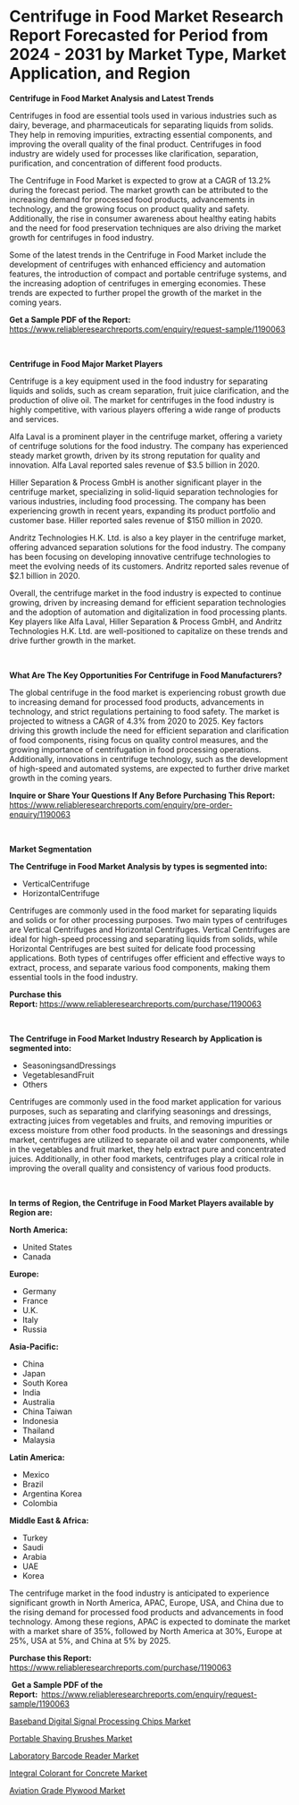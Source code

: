 <p><h1>Centrifuge in Food Market Research Report Forecasted for Period from 2024 -  2031 by Market Type, Market Application, and Region</h1></p><p><strong>Centrifuge in Food Market Analysis and Latest Trends</strong></p>
<p><p>Centrifuges in food are essential tools used in various industries such as dairy, beverage, and pharmaceuticals for separating liquids from solids. They help in removing impurities, extracting essential components, and improving the overall quality of the final product. Centrifuges in food industry are widely used for processes like clarification, separation, purification, and concentration of different food products.</p><p>The Centrifuge in Food Market is expected to grow at a CAGR of 13.2% during the forecast period. The market growth can be attributed to the increasing demand for processed food products, advancements in technology, and the growing focus on product quality and safety. Additionally, the rise in consumer awareness about healthy eating habits and the need for food preservation techniques are also driving the market growth for centrifuges in food industry.</p><p>Some of the latest trends in the Centrifuge in Food Market include the development of centrifuges with enhanced efficiency and automation features, the introduction of compact and portable centrifuge systems, and the increasing adoption of centrifuges in emerging economies. These trends are expected to further propel the growth of the market in the coming years.</p></p>
<p><strong>Get a Sample PDF of the Report:&nbsp;</strong> <a href="https://www.reliableresearchreports.com/enquiry/request-sample/1190063">https://www.reliableresearchreports.com/enquiry/request-sample/1190063</a></p>
<p>&nbsp;</p>
<p><strong>Centrifuge in Food Major Market Players</strong></p>
<p><p>Centrifuge is a key equipment used in the food industry for separating liquids and solids, such as cream separation, fruit juice clarification, and the production of olive oil. The market for centrifuges in the food industry is highly competitive, with various players offering a wide range of products and services.</p><p>Alfa Laval is a prominent player in the centrifuge market, offering a variety of centrifuge solutions for the food industry. The company has experienced steady market growth, driven by its strong reputation for quality and innovation. Alfa Laval reported sales revenue of $3.5 billion in 2020.</p><p>Hiller Separation & Process GmbH is another significant player in the centrifuge market, specializing in solid-liquid separation technologies for various industries, including food processing. The company has been experiencing growth in recent years, expanding its product portfolio and customer base. Hiller reported sales revenue of $150 million in 2020.</p><p>Andritz Technologies H.K. Ltd. is also a key player in the centrifuge market, offering advanced separation solutions for the food industry. The company has been focusing on developing innovative centrifuge technologies to meet the evolving needs of its customers. Andritz reported sales revenue of $2.1 billion in 2020.</p><p>Overall, the centrifuge market in the food industry is expected to continue growing, driven by increasing demand for efficient separation technologies and the adoption of automation and digitalization in food processing plants. Key players like Alfa Laval, Hiller Separation & Process GmbH, and Andritz Technologies H.K. Ltd. are well-positioned to capitalize on these trends and drive further growth in the market.</p></p>
<p>&nbsp;</p>
<p><strong>What Are The Key Opportunities For Centrifuge in Food Manufacturers?</strong></p>
<p><p>The global centrifuge in the food market is experiencing robust growth due to increasing demand for processed food products, advancements in technology, and strict regulations pertaining to food safety. The market is projected to witness a CAGR of 4.3% from 2020 to 2025. Key factors driving this growth include the need for efficient separation and clarification of food components, rising focus on quality control measures, and the growing importance of centrifugation in food processing operations. Additionally, innovations in centrifuge technology, such as the development of high-speed and automated systems, are expected to further drive market growth in the coming years.</p></p>
<p><strong>Inquire or Share Your Questions If Any Before Purchasing This Report:</strong> <a href="https://www.reliableresearchreports.com/enquiry/pre-order-enquiry/1190063">https://www.reliableresearchreports.com/enquiry/pre-order-enquiry/1190063</a></p>
<p>&nbsp;</p>
<p><strong>Market Segmentation</strong></p>
<p><strong>The Centrifuge in Food Market Analysis by types is segmented into:</strong></p>
<p><ul><li>VerticalCentrifuge</li><li>HorizontalCentrifuge</li></ul></p>
<p><p>Centrifuges are commonly used in the food market for separating liquids and solids or for other processing purposes. Two main types of centrifuges are Vertical Centrifuges and Horizontal Centrifuges. Vertical Centrifuges are ideal for high-speed processing and separating liquids from solids, while Horizontal Centrifuges are best suited for delicate food processing applications. Both types of centrifuges offer efficient and effective ways to extract, process, and separate various food components, making them essential tools in the food industry.</p></p>
<p><strong>Purchase this Report:&nbsp;</strong><a href="https://www.reliableresearchreports.com/purchase/1190063">https://www.reliableresearchreports.com/purchase/1190063</a></p>
<p>&nbsp;</p>
<p><strong>The Centrifuge in Food Market Industry Research by Application is segmented into:</strong></p>
<p><ul><li>SeasoningsandDressings</li><li>VegetablesandFruit</li><li>Others</li></ul></p>
<p><p>Centrifuges are commonly used in the food market application for various purposes, such as separating and clarifying seasonings and dressings, extracting juices from vegetables and fruits, and removing impurities or excess moisture from other food products. In the seasonings and dressings market, centrifuges are utilized to separate oil and water components, while in the vegetables and fruit market, they help extract pure and concentrated juices. Additionally, in other food markets, centrifuges play a critical role in improving the overall quality and consistency of various food products.</p></p>
<p>&nbsp;</p>
<p><strong>In terms of Region, the Centrifuge in Food Market Players available by Region are:</strong></p>
<p>
    <p> <strong> North America: </strong>
        <ul>
            <li>United States</li>
            <li>Canada</li>
        </ul>
        </p> 
    <p> <strong> Europe: </strong>
        <ul>
            <li>Germany</li>
            <li>France</li>
            <li>U.K.</li>
            <li>Italy</li>
            <li>Russia</li>
        </ul>
        </p> 
    <p> <strong> Asia-Pacific: </strong>
        <ul>
            <li>China</li>
            <li>Japan</li>
            <li>South Korea</li>
            <li>India</li>
            <li>Australia</li>
            <li>China Taiwan</li>
            <li>Indonesia</li>
            <li>Thailand</li>
            <li>Malaysia</li>
        </ul>
        </p> 
    <p> <strong> Latin America: </strong>
        <ul>
            <li>Mexico</li>
            <li>Brazil</li>
            <li>Argentina Korea</li>
            <li>Colombia</li>
        </ul>
        </p> 
    <p> <strong> Middle East & Africa: </strong>
        <ul>
            <li>Turkey</li>
            <li>Saudi</li>
            <li>Arabia</li>
            <li>UAE</li>
            <li>Korea</li>
        </ul>
    </p>
    </p>
<p><p>The centrifuge market in the food industry is anticipated to experience significant growth in North America, APAC, Europe, USA, and China due to the rising demand for processed food products and advancements in food technology. Among these regions, APAC is expected to dominate the market with a market share of 35%, followed by North America at 30%, Europe at 25%, USA at 5%, and China at 5% by 2025.</p></p>
<p><strong>Purchase this Report: </strong><a href="https://www.reliableresearchreports.com/purchase/1190063">https://www.reliableresearchreports.com/purchase/1190063</a></p>
<p>&nbsp;<strong>Get a Sample PDF of the Report:&nbsp;&nbsp;</strong><a href="https://www.reliableresearchreports.com/enquiry/request-sample/1190063">https://www.reliableresearchreports.com/enquiry/request-sample/1190063</a></p>
<p><strong></strong></p>
<p><p><a href="https://view.publitas.com/reportprime-1/baseband-digital-signal-processing-chips-market-provides-a-comprehensive-analysis-including-a-macro-overview-of-the-market-as-well-as-micro-details-such-as-market-size-and-competitive-landscape/">Baseband Digital Signal Processing Chips Market</a></p><p><a href="https://view.publitas.com/reportprime-1/portable-shaving-brushes-market-analysis-examines-its-scope-on-growth-opportunities-and-forecasted-trends-spanning-from-2024-to-2031/">Portable Shaving Brushes Market</a></p><p><a href="https://automatic-knee-4c7.notion.site/Laboratory-Barcode-Reader-Market-Challenges-Opportunities-and-Growth-Drivers-and-Major-Market-Pla-66fe2360d6d34c2ab655c2c469bda6d3">Laboratory Barcode Reader Market</a></p><p><a href="https://sulfuric-clavicle-d39.notion.site/Integral-Colorant-for-Concrete-Market-Size-Market-Share-and-Global-Market-Analysis-Report-2024-2-547e59d28b9642079d8f91673ddc7e4c">Integral Colorant for Concrete Market</a></p><p><a href="https://sulfuric-clavicle-d39.notion.site/Aviation-Grade-Plywood-Market-Centers-on-Aspects-such-as-Market-Growth-Market-Share-Market-Opportu-6ee873fcc1be4067a3c196eeb26aac98">Aviation Grade Plywood Market</a></p></p>